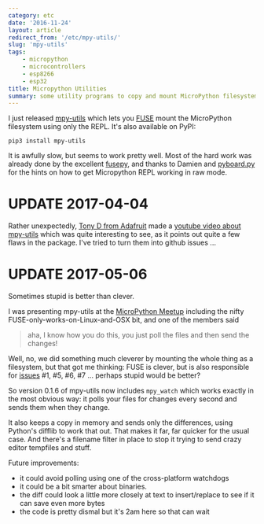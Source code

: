```yaml
---
category: etc
date: '2016-11-24'
layout: article
redirect_from: '/etc/mpy-utils/'
slug: 'mpy-utils'
tags:
    - micropython
    - microcontrollers
    - esp8266
    - esp32
title: Micropython Utilities
summary: some utility programs to copy and mount MicroPython filesystems from your computer
---
```


I just released [mpy-utils](https://github.com/nickzoic/mpy-utils) which
lets you [FUSE](https://en.wikipedia.org/wiki/Filesystem_in_Userspace)
mount the MicroPython filesystem using only the REPL. It's also
available on PyPI:

    pip3 install mpy-utils

It is awfully slow, but seems to work pretty well. Most of the hard work
was already done by the excellent
[fusepy](https://github.com/terencehonles/fusepy), and thanks to Damien
and
[pyboard.py](https://github.com/micropython/micropython/blob/master/tools/pyboard.py)
for the hints on how to get Micropython REPL working in raw mode.

UPDATE 2017-04-04
=================

Rather unexpectedly, [Tony D from Adafruit](https://learn.adafruit.com/users/tdicola)
made a [youtube video about mpy-utils](https://youtu.be/NdXtvtYrOs4) which was quite
interesting to see, as it points out quite a few flaws in the package.  I've tried to 
turn them into github issues ...

UPDATE 2017-05-06
=================

Sometimes stupid is better than clever.

I was presenting mpy-utils at the [MicroPython Meetup](https://www.meetup.com/MicroPython-Meetup/)
including the nifty FUSE-only-works-on-Linux-and-OSX bit, and one of the members said 

> aha, I know how you do this, you just poll the files and then send the changes!

Well, no, we did something much cleverer by mounting the whole thing as a filesystem, but
that got me thinking: FUSE is clever, but is also responsible for [issues](https://github.com/nickzoic/mpy-utils/issues) #1, #5, #6, #7 ... perhaps stupid would be better?

So version 0.1.6 of mpy-utils now includes `mpy_watch` which works exactly in the most
obvious way: it polls your files for changes every second and sends them when they change.

It also keeps a copy in memory and sends only the differences, using Python's difflib to 
work that out.  That makes it far, far quicker for the usual case.  And there's a filename filter
in place to stop it trying to send crazy editor tempfiles and stuff.

Future improvements:

* it could avoid polling using one of the cross-platform watchdogs
* it could be a bit smarter about binaries.  
* the diff could look a little more closely at text to insert/replace to see if
  it can save even more bytes
* the code is pretty dismal but it's 2am here so that can wait
